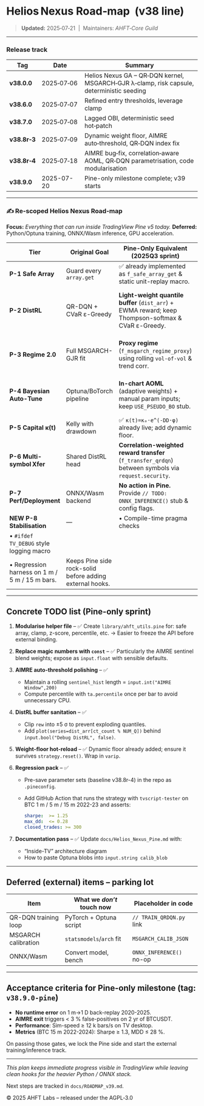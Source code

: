 # Helios Nexus Road‑map  (v38 line)

> **Updated:** 2025‑07‑21  |  Maintainers: *AHFT‑Core Guild*

---

### Release track

| Tag                   | Date       | Summary                                                                                   |
| --------------------- | ---------- | ----------------------------------------------------------------------------------------- |
| **v38.0.0**           | 2025‑07‑06 | Helios Nexus GA – QR‑DQN kernel, MSGARCH‑GJR λ‑clamp, risk capsule, deterministic seeding |
| **v38.6.0**           | 2025‑07‑07 | Refined entry thresholds, leverage clamp                                                  |
| **v38.7.0**           | 2025‑07‑08 | Lagged OBI, deterministic seed hot‑patch                                                  |
| **v38.8r‑3**          | 2025‑07‑09 | Dynamic weight floor, AIMRE auto‑threshold, QR‑DQN index fix                              |
| **v38.8r‑4**          | 2025‑07‑18 | AIMRE bug‑fix, correlation‑aware AOML, QR‑DQN parametrisation, code modularisation        |
| **v38.9.0**           | 2025-07-20 | Pine-only milestone complete; v39 starts |

---

### ✍️ Re-scoped Helios Nexus Road-map

**Focus:** *Everything that can run inside TradingView Pine v5 today.*
**Deferred:** Python/Optuna training, ONNX/Wasm inference, GPU acceleration.

| Tier                                           | Original Goal                                            | Pine-Only Equivalent (2025Q3 sprint)                                                                  | Notes / What we’ll stub                                                                           |
| ---------------------------------------------- | -------------------------------------------------------- | ----------------------------------------------------------------------------------------------------- | ------------------------------------------------------------------------------------------------- |
| **P-1 Safe Array**                             | Guard every `array.get`                                  | ✅ already implemented as `f_safe_array_get` & static unit-replay macro.                               | done                                                                                              |
| **P-2 DistRL**                                 | QR-DQN + CVaR ε-Greedy                                   | **Light-weight quantile buffer** (`dist_arr`) + EWMA reward; keep Thompson-softmax & CVaR ε-Greedy.   | Training of a deep QR-DQN network is postponed; we emulate with 32-slot histogram updated online. |
| **P-3 Regime 2.0**                             | Full MSGARCH-GJR fit                                     | **Proxy regime** (`f_msgarch_regime_proxy`) using rolling `vol-of-vol` & trend corr.                  | GJR parameter estimation to be fitted offline later; leave hook `MSGARCH_CALIB_JSON`.             |
| **P-4 Bayesian Auto-Tune**                     | Optuna/BoTorch pipeline                                  | **In-chart AOML** (adaptive weights) + manual param inputs; keep `USE_PSEUDO_BO` stub.                | Add `input.string calib_blob` so tuned params can be copy-pasted later.                           |
| **P-5 Capital κ(t)**                           | Kelly with drawdown                                      | ✅ `κ(t)=κ₀·e^(-DD·φ)` already live; add dynamic floor.                                                | none                                                                                              |
| **P-6 Multi-symbol Xfer**                      | Shared DistRL head                                       | **Correlation-weighted reward transfer** (`f_transfer_qrdqn`) between symbols via `request.security`. | Shared neural head deferred.                                                                      |
| **P-7 Perf/Deployment**                        | ONNX/Wasm backend                                        | **No action in Pine.** Provide `// TODO: ONNX_INFERENCE()` stub & config flags.                       | All heavy compute deferred.                                                                       |
| **NEW P-8 Stabilisation**                      | —                                                        | • Compile-time pragma checks                                                                          |                                                                                                   |
| • `#ifdef TV_DEBUG` style logging macro        |                                                          |                                                                                                       |                                                                                                   |
| • Regression harness on 1 m / 5 m / 15 m bars. | Keeps Pine side rock-solid before adding external hooks. |                                                                                                       |                                                                                                   |

---

## Concrete TODO list (Pine-only sprint)

1. **Modularise helper file** – ✅
   Create `library/ahft_utils.pine` for: safe array, clamp, z-score, percentile, etc.
   → Easier to freeze the API before external binding.

2. **Replace magic numbers with `const`** – ✅
   Particularly the AIMRE sentinel blend weights; expose as `input.float` with sensible defaults.

3. **AIMRE auto-threshold polishing** – ✅

   * Maintain a rolling `sentinel_hist` length = `input.int("AIMRE Window",200)`
   * Compute percentile with `ta.percentile` once per bar to avoid unnecessary CPU.

4. **DistRL buffer sanitation** – ✅

   * Clip `rew` into ±5 σ to prevent exploding quantiles.
   * Add `plot(series=dist_arr[ct_count % NUM_Q])` behind `input.bool("Debug DistRL", false)`.

5. **Weight-floor hot-reload** – ✅
   Dynamic floor already added; ensure it survives `strategy.reset()`. Wrap in `varip`.

6. **Regression pack** – ✅

   * Pre-save parameter sets (baseline v38.8r-4) in the repo as `.pineconfig`.
   * Add GitHub Action that runs the strategy with `tvscript-tester` on BTC 1 m / 5 m / 15 m 2022-23 and asserts:

     ```yaml
     sharpe:  >= 1.25
     max_dd:  <= 0.28
     closed_trades: >= 300
     ```

7. **Documentation pass** – ✅
   Update `docs/Helios_Nexus_Pine.md` with:

   * “Inside-TV” architecture diagram
   * How to paste Optuna blobs into `input.string calib_blob`

---

## Deferred (external) items – parking lot

| Item                 | What we *don’t* touch now | Placeholder in code      |
| -------------------- | ------------------------- | ------------------------ |
| QR-DQN training loop | PyTorch + Optuna script   | `// TRAIN_QRDQN.py` link |
| MSGARCH calibration  | `statsmodels`/`arch` fit  | `MSGARCH_CALIB_JSON`     |
| ONNX/Wasm            | Convert model, bench      | `ONNX_INFERENCE()` no-op |

---

## Acceptance criteria for Pine-only milestone (tag: `v38.9.0-pine`)

* **No runtime error** on 1 m→1 D back-replay 2020-2025.
* **AIMRE exit** triggers < 3 % false-positives on 2 yr of BTCUSDT.
* **Performance**: Sim-speed ≥ 12 k bars/s on TV desktop.
* **Metrics** (BTC 15 m 2022-2024): Sharpe ≥ 1.3, MDD ≤ 28 %.

On passing those gates, we lock the Pine side and start the external training/inference track.

---

*This plan keeps immediate progress visible in TradingView while leaving clean hooks for the heavier Python / ONNX stack.*

Next steps are tracked in `docs/ROADMAP_v39.md`.

© 2025 AHFT Labs – released under the AGPL‑3.0
